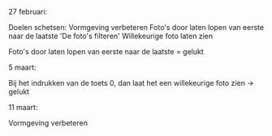 27 februari:

Doelen schetsen:
Vormgeving verbeteren
Foto's door laten lopen van eerste naar de laatste
'De foto's filteren'
Willekeurige foto laten zien

Foto's door laten lopen van eerste naar de laatste = gelukt

5 maart:

Bij het indrukken van de toets 0, dan laat het een willekeurige foto zien -> gelukt

11 maart:

Vormgeving verbeteren
